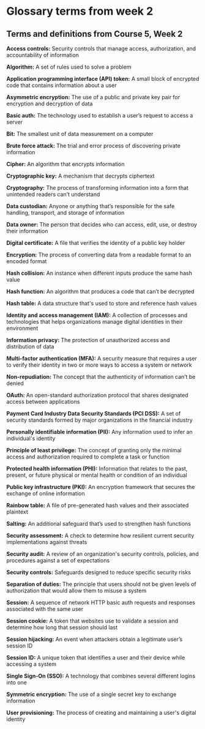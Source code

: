 ﻿# Glossary terms from week 2

## **Terms and definitions from Course 5, Week 2**

**Access controls:** Security controls that manage access, authorization, and accountability of information

**Algorithm:** A set of rules used to solve a problem

**Application programming interface (API) token:** A small block of encrypted code that contains information about a user

**Asymmetric encryption:** The use of a public and private key pair for encryption and decryption of data

**Basic auth:** The technology used to establish a user’s request to access a server

**Bit:** The smallest unit of data measurement on a computer

**Brute force attack:** The trial and error process of discovering private information

**Cipher:** An algorithm that encrypts information

**Cryptographic key:** A mechanism that decrypts ciphertext

**Cryptography:** The process of transforming information into a form that unintended readers can’t understand

**Data custodian:** Anyone or anything that’s responsible for the safe handling, transport, and storage of information

**Data owner:** The person that decides who can access, edit, use, or destroy their information

**Digital certificate:** A file that verifies the identity of a public key holder

**Encryption:** The process of converting data from a readable format to an encoded format

**Hash collision:** An instance when different inputs produce the same hash value

**Hash function:** An algorithm that produces a code that can’t be decrypted

**Hash table:** A data structure that's used to store and reference hash values

**Identity and access management (IAM):** A collection of processes and technologies that helps organizations manage digital identities in their environment

**Information privacy:** The protection of unauthorized access and distribution of data

**Multi-factor authentication (MFA):** A security measure that requires a user to verify their identity in two or more ways to access a system or network

**Non-repudiation:** The concept that the authenticity of information can’t be denied

**OAuth:** An open-standard authorization protocol that shares designated access between applications

**Payment Card Industry Data Security Standards (PCI DSS):** A set of security standards formed by major organizations in the financial industry

**Personally identifiable information (PII):** Any information used to infer an individual's identity

**Principle of least privilege:** The concept of granting only the minimal access and authorization required to complete a task or function

**Protected health information (PHI):** Information that relates to the past, present, or future physical or mental health or condition of an individual

**Public key infrastructure (PKI):** An encryption framework that secures the exchange of online information

**Rainbow table:** A file of pre-generated hash values and their associated plaintext

**Salting:** An additional safeguard that’s used to strengthen hash functions

**Security assessment:** A check to determine how resilient current security implementations against threats

**Security audit:** A review of an organization's security controls, policies, and procedures against a set of expectations

**Security controls:** Safeguards designed to reduce specific security risks

**Separation of duties:** The principle that users should not be given levels of authorization that would allow them to misuse a system

**Session:** A sequence of network HTTP basic auth requests and responses associated with the same user

**Session cookie:** A token that websites use to validate a session and determine how long that session should last

**Session hijacking:** An event when attackers obtain a legitimate user’s session ID

**Session ID:** A unique token that identifies a user and their device while accessing a system

**Single Sign-On (SSO):** A technology that combines several different logins into one

**Symmetric encryption:** The use of a single secret key to exchange information

**User provisioning:** The process of creating and maintaining a user's digital identity
